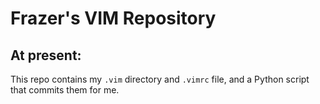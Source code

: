 # Frazer's VIM Repository

## At present:
This repo contains my `.vim` directory and `.vimrc` file, and a Python script that commits them for me.
